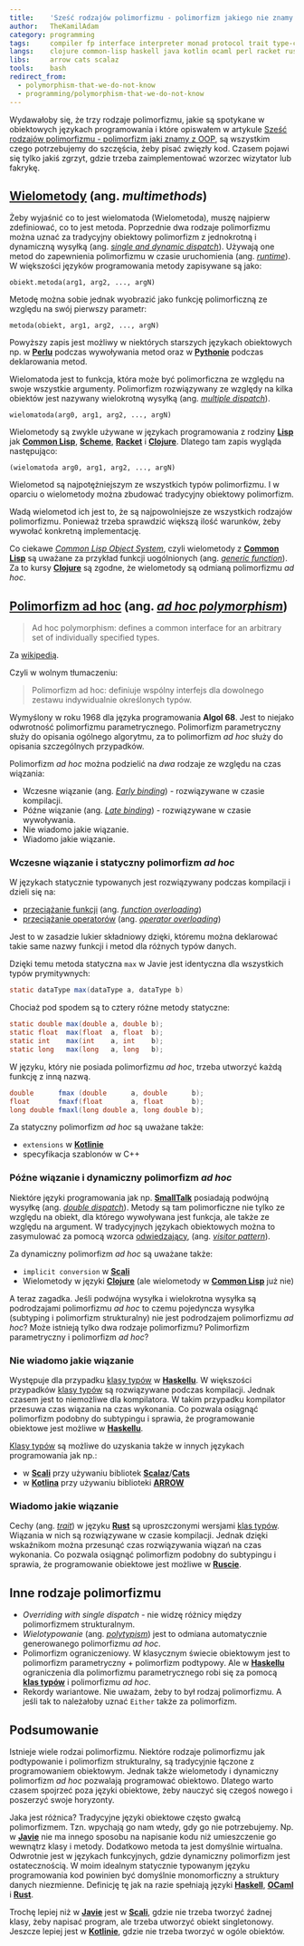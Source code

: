 ```yaml
---
title:    'Sześć rodzajów polimorfizmu - polimorfizm jakiego nie znamy z OOP'
author:   TheKamilAdam
category: programming
tags:     compiler fp interface interpreter monad protocol trait type-class
langs:    clojure common-lisp haskell java kotlin ocaml perl racket rust scala scheme smalltalk
libs:     arrow cats scalaz
tools:    bash
redirect_from:
  - polymorphism-that-we-do-not-know
  - programming/polymorphism-that-we-do-not-know
---
```


Wydawałoby się,
że trzy rodzaje polimorfizmu,
jakie są spotykane w obiektowych językach programowania
i które opiswałem w artykule [Sześć rodzajów polimorfizmu - polimorfizm jaki znamy z OOP](/polymorphism-as-we-know-it),
są wszystkim czego potrzebujemy do szczęścia,
żeby pisać zwięzły kod.
Czasem pojawi się tylko jakiś zgrzyt,
gdzie trzeba zaimplementować wzorzec wizytator lub fakrykę.

## [Wielometody] (ang. *multimethods*)

Żeby wyjaśnić co to jest wielomatoda (Wielometoda),
muszę najpierw zdefiniować,
co to jest metoda.
Poprzednie dwa rodzaje polimorfizmu można uznać za tradycyjny obiektowy polimorfizm z jednokrotną i dynamiczną wysyłką (ang. *[single and dynamic dispatch]*).
Używają one metod do zapewnienia polimorfizmu w czasie uruchomienia (ang. *[runtime]*).
W większości języków programowania metody zapisywane są jako:
```
obiekt.metoda(arg1, arg2, ..., argN)
```

Metodę można sobie jednak wyobrazić jako funkcję polimorficzną ze względu na swój pierwszy parametr:
```
metoda(obiekt, arg1, arg2, ..., argN)
```
Powyższy zapis jest możliwy w niektórych starszych językach obiektowych np. w **[Perlu]** podczas wywoływania metod oraz w **[Pythonie]** podczas deklarowania metod.

Wielomatoda jest to funkcja,
która może być polimorficzna ze względu na swoje wszystkie argumenty.
Polimorfizm rozwiązywany ze względy na kilka obiektów jest nazywany wielokrotną wysyłką (ang. *[multiple dispatch]*).
```
wielomatoda(arg0, arg1, arg2, ..., argN)
```

Wielometody są zwykle używane w językach programowania z rodziny **[Lisp]** jak **[Common Lisp]**, **[Scheme]**, **[Racket]** i **[Clojure]**.
Dlatego tam zapis wygląda następująco:
```
(wielomatoda arg0, arg1, arg2, ..., argN)
```

Wielometod są najpotężniejszym ze wszystkich typów polimorfizmu.
I w oparciu o wielometody można zbudować tradycyjny obiektowy polimorfizm.

Wadą wielometod ich jest to,
że są najpowolniejsze ze wszystkich rodzajów polimorfizmu.
Ponieważ trzeba sprawdzić większą ilość warunków,
żeby wywołać konkretną implementację.

Co ciekawe *[Common Lisp Object System]*,
czyli wielometody z **[Common Lisp]** są uważane za przykład funkcji uogólnionych (ang. *[generic function]*).
Za to kursy **[Clojure]** są zgodne,
że wielometody są odmianą polimorfizmu *ad hoc*.

## [Polimorfizm ad hoc] (ang. *[ad hoc polymorphism]*)

> Ad hoc polymorphism: defines a common interface for an arbitrary set of individually specified types.

Za [wikipedią].

Czyli w wolnym tłumaczeniu:
> Polimorfizm ad hoc: definiuje wspólny interfejs dla dowolnego zestawu indywidualnie określonych typów.

Wymyślony w roku 1968 dla języka programowania **Algol 68**.
Jest to niejako odwrotność polimorfizmu parametrycznego.
Polimorfizm parametryczny służy do opisania ogólnego algorytmu,
za to polimorfizm *ad hoc* służy do opisania szczególnych przypadków.

Polimorfizm *ad hoc* można podzielić na *dwa* rodzaje ze względu na czas wiązania:
* Wczesne wiązanie (ang. *[Early binding]*) - rozwiązywane w czasie kompilacji.
* Późne wiązanie (ang. *[Late binding]*) - rozwiązywane w czasie wywoływania.
* Nie wiadomo jakie wiązanie.
* Wiadomo jakie wiązanie.

### Wczesne wiązanie i statyczny polimorfizm *ad hoc*
W językach statycznie typowanych jest rozwiązywany podczas kompilacji i dzieli się na:
* [przeciążanie funkcji] (ang. *[function overloading]*)
* [przeciążanie operatorów] (ang. *[operator overloading]*)

Jest to w zasadzie lukier składniowy dzięki,
któremu można deklarować takie same nazwy funkcji i metod dla różnych typów danych.

Dzięki temu metoda statyczna `max` w Javie jest identyczna dla wszystkich typów prymitywnych:
```java
static dataType max(dataType a, dataType b)
```

Chociaż pod spodem są to cztery różne metody statyczne:
```java
static double max(double a, double b);
static float  max(float  a, float  b);
static int    max(int    a, int    b);
static long   max(long   a, long   b);
```

W języku,
który nie posiada polimorfizmu *ad hoc*,
trzeba utworzyć każdą funkcję z inną nazwą.
```java
double      fmax (double      a, double      b);
float       fmaxf(float       a, float       b);
long double fmaxl(long double a, long double b);
```

Za statyczny polimorfizm *ad hoc* są uważane także:
* `extensions` w **[Kotlinie]**
* specyfikacja szablonów w C++

### Późne wiązanie i dynamiczny polimorfizm *ad hoc*

Niektóre języki programowania jak np. **[SmallTalk]** posiadają podwójną wysyłkę (ang. *[double dispatch]*).
Metody są tam polimorficzne nie tylko ze względu na obiekt,
dla którego wywoływana jest funkcja,
ale także ze względu na argument.
W tradycyjnych językach obiektowych można to zasymulować za pomocą wzorca [odwiedzający], (ang. *[visitor pattern]*).

Za dynamiczny polimorfizm *ad hoc* są uważane także:
* `implicit conversion` w **[Scali]**
* Wielometody w języki **[Clojure]** (ale wielometody w **[Common Lisp]** już nie)

A teraz zagadka.
Jeśli podwójna wysyłka i wielokrotna wysyłka są podrodzajami polimorfizmu *ad hoc*
to czemu pojedyncza wysyłka (subtyping i polimorfizm strukturalny) nie jest podrodzajem polimorfizmu *ad hoc*?
Może istnieją tylko dwa rodzaje polimorfizmu?
Polimorfizm parametryczny i polimorfizm *ad hoc*?

### Nie wiadomo jakie wiązanie

Występuje dla przypadku [klasy typów] w **[Haskellu]**.
W większości przypadków [klasy typów] są rozwiązywane podczas kompilacji.
Jednak czasem jest to niemożliwe dla kompilatora.
W takim przypadku kompilator przesuwa czas wiązania na czas wykonania.
Co pozwala osiągnąć polimorfizm podobny do subtypingu i sprawia,
że programowanie obiektowe jest możliwe w **[Haskellu]**.

[Klasy typów] są możliwe do uzyskania także w innych językach programowania jak np.:
* w **[Scali]** przy używaniu bibliotek **[Scalaz]**/**[Cats]**
* w **[Kotlina]** przy używaniu biblioteki **[ARROW]**

### Wiadomo jakie wiązanie

Cechy (ang. *[trait]*) w języku **[Rust]** są uproszczonymi wersjami [klas typów].
Wiązania w nich są rozwiązywane w czasie kompilacji.
Jednak dzięki wskaźnikom można przesunąć czas rozwiązywania wiązań na czas wykonania.
Co pozwala osiągnąć polimorfizm podobny do subtypingu i sprawia,
że programowanie obiektowe jest możliwe w **[Ruscie]**.

## Inne rodzaje polimorfizmu

* *Overriding with single dispatch* - nie widzę różnicy między polimorfizmem strukturalnym.
* *Wielotypowanie* (ang. *[polytypism]*) jest to odmiana automatycznie generowanego polimorfizmu *ad hoc*.
* Polimorfizm ograniczeniowy.
W klasycznym świecie obiektowym jest to polimorfizm parametryczny + polimorfizm podtypowy.
Ale w **[Haskellu]** ograniczenia dla polimorfizmu parametrycznego robi się za pomocą **[klas typów]** i polimorfizmu *ad hoc*.
* Rekordy wariantowe.
Nie uważam,
żeby to był rodzaj polimorfizmu. A jeśli tak to należałoby uznać `Either` także za polimorfizm.

## Podsumowanie

Istnieje wiele rodzai polimorfizmu.
Niektóre rodzaje polimorfizmu jak podtypowanie i polimorfizm strukturalny,
są tradycyjnie łączone z programowaniem obiektowym.
Jednak także wielometody i dynamiczny polimorfizm *ad hoc* pozwalają programować obiektowo.
Dlatego warto czasem spojrzeć poza języki obiektowe,
żeby nauczyć się czegoś nowego i poszerzyć swoje horyzonty.

Jaka jest różnica?
Tradycyjne języki obiektowe często gwałcą polimorfizmem.
Tzn. wpychają go nam wtedy,
gdy go nie potrzebujemy.
Np. w **[Javie]** nie ma innego sposobu na napisanie kodu niż umieszczenie go wewnątrz klasy i metody.
Dodatkowo metoda ta jest domyślnie wirtualna.
Odwrotnie jest w językach funkcyjnych,
gdzie dynamiczny polimorfizm jest ostatecznością.
W moim idealnym statycznie typowanym języku programowania kod powinien być domyślnie monomorficzny a struktury danych niezmienne.
Definicję tę jak na razie spełniają języki **[Haskell]**, **[OCaml]** i **[Rust]**.

Trochę lepiej niż w **[Javie]** jest w **[Scali]**,
gdzie nie trzeba tworzyć żadnej klasy,
żeby napisać program,
ale trzeba utworzyć obiekt singletonowy.
Jeszcze lepiej jest w **[Kotlinie]**,
gdzie nie trzeba tworzyć w ogóle obiektów.

[Clojure]:       /langs/clojure
[Common Lisp]:   /langs/common-lisp
[Erlang]:        /langs/erlang
[Go]:            /langs/go
[Haskell]:       /langs/haskell
[Haskellu]:      /langs/haskell
[Java]:          /langs/java
[JavaScript]:    /langs/javascript
[Javie]:         /langs/java
[Javy]:          /langs/java
[Kotlin]:        /langs/kotlin
[Kotlina]:       /langs/kotlin
[Kotlinie]:      /langs/kotlin
[LISP]:          /langs/lisp
[Meta Language]: /langs/meta-language
[OCaml]:         /langs/ocaml
[Perl]:          /langs/perl
[Perlu]:         /langs/perl
[Pony]:          /langs/pony
[Python]:        /langs/python
[Pythonie]:      /langs/python
[Racket]:        /langs/racket
[Ruby]:          /langs/ruby
[Ruscie]:        /langs/rust
[Rust]:          /langs/rust
[SmallTalk]:     /langs/smalltalk
[Scala]:         /langs/scala
[Scali]:         /langs/scala
[Scheme]:        /langs/scheme
[TypeScript]:    /langs/typescript
[Vala]:          /langs/vala
[Vali]:          /langs/vala

[Bash]:          /tools/bash
[Basha]:         /tools/bash

[ARROW]:         /libs/arrow
[Cats]:          /libs/cats
[Scalaz]:        /libs/scalaz

[Dsl]:           /tags/dsl
[Kompilator]:    /tags/compiler
[klas typów]:    /tags/type-class
[Klasy typów]:   /tags/type-class

[Ad hoc polymorphism]:         https://en.wikipedia.org/wiki/Ad_hoc_polymorphism
[Anemic domain model]:         https://en.wikipedia.org/wiki/Anemic_domain_model
[Common Lisp Object System]:   https://en.wikipedia.org/wiki/Common_Lisp_Object_System
[Duck typing]:                 https://en.wikipedia.org/wiki/Duck_typing
[Double dispatch]:             https://en.wikipedia.org/wiki/Double_dispatch
[Early binding]:               https://en.wikipedia.org/wiki/Ad_hoc_polymorphism#Early_binding
[Function overloading]:        https://en.wikipedia.org/wiki/Function_overloading
[Generic function]:            https://en.wikipedia.org/wiki/Generic_function
[Generic programming]:         https://en.wikipedia.org/wiki/Generic_programming
[Higher-kinded polymorphism]:  https://en.wikipedia.org/wiki/Type_class#Higher-kinded_polymorphism
[Interface]:                   https://en.wikipedia.org/wiki/Interface_(computing)
[Late binding]:                https://en.wikipedia.org/wiki/Ad_hoc_polymorphism#Late_binding
[Memento pattern]:             https://en.wikipedia.org/wiki/Memento_pattern
[Multiple dispatch]:           https://en.wikipedia.org/wiki/Multiple_dispatch
[Mixin]:                       https://en.wikipedia.org/wiki/Mixin
[Nominal type system]:         https://en.wikipedia.org/wiki/Nominal_type_system
[Operator overloading]:        https://en.wikipedia.org/wiki/Operator_overloading
[Parametric polymorphism]:     https://en.wikipedia.org/wiki/Parametric_polymorphism
[Polytypism]:                  https://en.wikipedia.org/wiki/Generic_programming#Functional_languages
[Protocol]:                    https://en.wikipedia.org/wiki/Protocol_(object-oriented_programming)
[Row polymorphism]:            https://en.wikipedia.org/wiki/Row_polymorphism
[Runtime]:                     https://en.wikipedia.org/wiki/Runtime_(program_lifecycle_phase)
[Single and dynamic dispatch]: https://en.wikipedia.org/wiki/Dynamic_dispatch
[Structural subtyping]:        https://en.wikipedia.org/wiki/Structural_type_system
[Structural type system]:      https://en.wikipedia.org/wiki/Structural_type_system
[Subtyping]:                   https://en.wikipedia.org/wiki/Subtyping
[Trait]:                       https://en.wikipedia.org/wiki/Trait_(computer_programming)
[Visitor pattern]:             https://en.wikipedia.org/wiki/Visitor_pattern
[wikipedią]:                   https://en.wikipedia.org/wiki/Polymorphism_(computer_science)

[Abstrakcja]:                  https://pl.wikipedia.org/wiki/Abstrakcja_(programowanie)
[Cecha]:                       https://pl.wikipedia.org/wiki/Cecha_(programowanie_obiektowe)
[Domieszka]:                   https://pl.wikipedia.org/wiki/Domieszka_(programowanie_obiektowe)
[Interfejs]:                   https://pl.wikipedia.org/wiki/Interfejs_(programowanie_obiektowe)
[Kompozycja]:                  https://pl.wikipedia.org/wiki/Agregacja_(programowanie_obiektowe)#Kompozycja

[Odwiedzający]:                https://pl.wikipedia.org/wiki/Odwiedzaj%C4%85cy
[Pamiątka]:                    https://pl.wikipedia.org/wiki/Pami%C4%85tka_(wzorzec_projektowy)
[Polimorfizm ad hoc]:          https://pl.wikipedia.org/wiki/Polimorfizm_(informatyka)#Polimorfizm_ad-hoc
[Programowanie uogólnione]:    https://pl.wikipedia.org/wiki/Programowanie_uogólnione
[Przeciążanie funkcji]:        https://pl.wikipedia.org/wiki/Przeci%C4%85%C5%BCanie_funkcji
[Przeciążanie operatorów]:     https://pl.wikipedia.org/wiki/Przeci%C4%85%C5%BCanie_operator%C3%B3w

[Wielometody]:                 https://randomseed.pl/pub/poczytaj-mi-clojure/21-polimorfizm/#Wielometody

[Polytypism]:                  http://zenzike.com/posts/2010-12-10-from-polymorphic-to-polytypic
